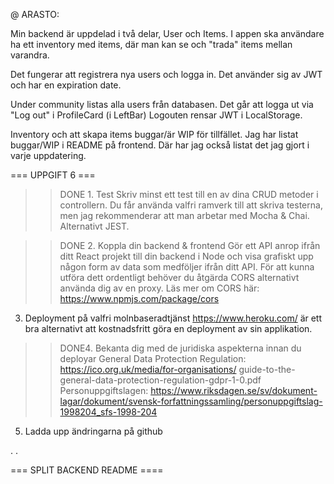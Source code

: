 @ ARASTO:

Min backend är uppdelad i två delar, User och Items.
I appen ska användare ha ett inventory med items,
där man kan se och "trada" items mellan varandra.

Det fungerar att registrera nya users och logga in.
Det använder sig av JWT och har en expiration date.

Under community listas alla users från databasen.
Det går att logga ut via "Log out" i ProfileCard (i LeftBar)
Logouten rensar JWT i LocalStorage.

Inventory och att skapa items buggar/är WIP för tillfället.
Jag har listat buggar/WIP i README på frontend.
Där har jag också listat det jag gjort i varje uppdatering.

=== UPPGIFT 6 ===

> > DONE 1. Test
> > Skriv minst ett test till en av dina CRUD metoder i controllern.
> > Du får använda valfri ramverk till att skriva testerna, men jag rekommenderar att man arbetar
> > med Mocha & Chai. Alternativt JEST.

> > DONE 2. Koppla din backend & frontend
> > Gör ett API anrop ifrån ditt React projekt till din backend i Node och visa grafiskt upp någon
> > form av data som medföljer ifrån ditt API. För att kunna utföra dett ordentligt behöver du
> > åtgärda CORS alternativt använda dig av en proxy.
> > Läs mer om CORS här: https://www.npmjs.com/package/cors

3. Deployment på valfri molnbaseradtjänst
   https://www.heroku.com/ är ett bra alternativt att kostnadsfritt göra en deployment av sin applikation.

> > DONE4. Bekanta dig med de juridiska aspekterna innan du deployar
> > General Data Protection Regulation:
> > https://ico.org.uk/media/for-organisations/ guide-to-the-general-data-protection-regulation-gdpr-1-0.pdf
> > Personuppgiftslagen:
> > https://www.riksdagen.se/sv/dokument-lagar/dokument/svensk-forfattningssamling/personuppgiftslag-1998204_sfs-1998-204

5. Ladda upp ändringarna på github

.
.

=== SPLIT BACKEND README ====
